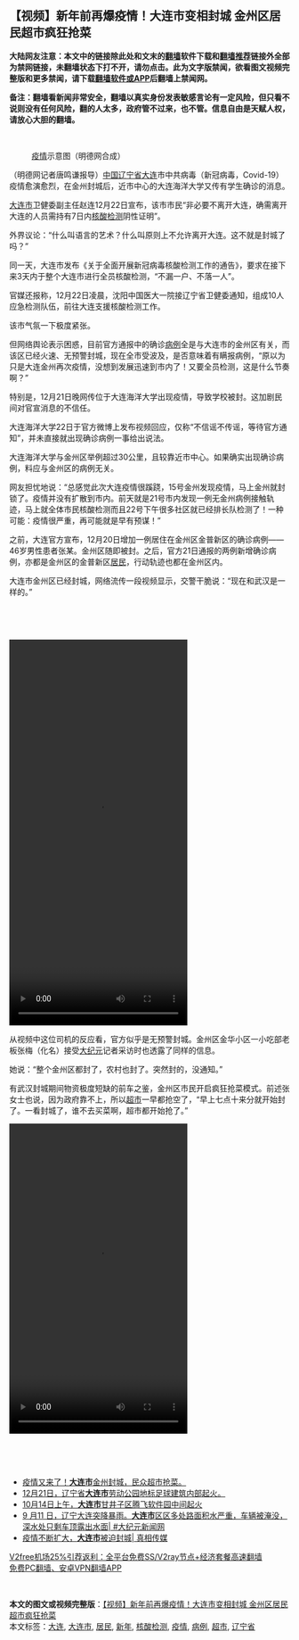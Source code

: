  <h2>【视频】新年前再爆疫情！大连市变相封城 金州区居民超市疯狂抢菜</h2> <p class="notice"><b>大陆网友注意：本文中的链接除此处和文末的<a href="https://github.com/bannedbook/fanqiang" >翻墙</a>软件下载和<a href="https://github.com/killgcd/justmysocks/blob/master/README.md">翻墙推荐</a>链接外全部为禁网链接，未翻墙状态下打不开，请勿点击。此为文字版禁闻，欲看图文视频完整版和更多禁闻，请下载<a href="https://github.com/bannedbook/fanqiang">翻墙软件或APP</a>后翻墙上禁闻网。</p><p>备注：翻墙看新闻非常安全，翻墙以真实身份发表敏感言论有一定风险，但只看不说则没有任何风险，翻的人太多，政府管不过来，也不管。信息自由是天赋人权，请放心大胆的翻墙。</b></p>  <div class="entry"> <br /> <figure><figcaption class="wp-caption-text"><a href="https://www.bannedbook.org/bnews/tag/%E7%96%AB%E6%83%85/" class="st_tag internal_tag" rel="tag" title="标签 疫情 下的日志">疫情</a>示意图（明德网合成）</figcaption></figure> <p>（明德网记者唐鸣谦报导）<span class='wp_keywordlink_affiliate'><a href="https://www.bannedbook.org/" title="中国" target="_blank">中国</a></span><a href="https://www.bannedbook.org/bnews/tag/%E8%BE%BD%E5%AE%81%E7%9C%81/" class="st_tag internal_tag" rel="tag" title="标签 辽宁省 下的日志">辽宁省</a><a href="https://www.bannedbook.org/bnews/tag/%e5%a4%a7%e8%bf%9e/" class="st_tag internal_tag" rel="tag" title="标签 大连 下的日志">大连</a>市中共病毒（新冠病毒，Covid-19）疫情愈演愈烈，在金州封城后，近市中心的大连海洋大学又传有学生确诊的消息。</p> <p><a href="https://www.bannedbook.org/bnews/tag/%E5%A4%A7%E8%BF%9E%E5%B8%82/" class="st_tag internal_tag" rel="tag" title="标签 大连市 下的日志">大连市</a>卫健委副主任赵连12月22日宣布，该市市民“非必要不离开大连，确需离开大连的人员需持有7日内<a href="https://www.bannedbook.org/bnews/tag/%E6%A0%B8%E9%85%B8%E6%A3%80%E6%B5%8B/" class="st_tag internal_tag" rel="tag" title="标签 核酸检测 下的日志">核酸检测</a>阴性证明”。</p> <p>外界议论：“什么叫语言的艺术？什么叫原则上不允许离开大连。这不就是封城了吗？”</p> <p>同一天，大连市发布《关于全面开展新冠病毒核酸检测工作的通告》，要求在接下来3天内于整个大连市进行全员核酸检测，“不漏一户、不落一人”。</p> <p>官媒还报称，12月22日凌晨，沈阳中国医大一院接辽宁省卫健委通知，组成10人应急检测队伍，前往大连支援核酸检测工作。</p> <p>该市气氛一下极度紧张。</p>  <p>但网络舆论表示困惑，目前官方通报中的确诊<a href="https://www.bannedbook.org/bnews/tag/%E7%97%85%E4%BE%8B/" class="st_tag internal_tag" rel="tag" title="标签 病例 下的日志">病例</a>全是与大连市的金州区有关，而该区已经火速、无预警封城，现在全市受波及，是否意味着有瞒报病例，“原以为只是大连金州再次疫情，没想到发展迅速到市内了！又要全员检测，这是什么节奏啊？”</p> <p>特别是，12月21日晚网传位于大连海洋大学出现疫情，导致学校被封。这加剧民间对官宣消息的不信任。</p> <p>大连海洋大学22日于官方微博上发布视频回应，仅称“不信谣不传谣，等待官方通知”，并未直接就出现确诊病例一事给出说法。</p> <p>大连海洋大学与金州区举例超过30公里，且较靠近市中心。如果确实出现确诊病例，料应与金州区的病例无关。</p> <p>网友担忧地说：“总感觉此次大连疫情很蹊跷，15号金州发现疫情，马上金州就封锁了。疫情并没有扩散到市内。前天就是21号市内发现一例无金州病例接触轨迹，马上就全体市民核酸检测而且22号下午很多社区就已经排长队检测了！一种可能：疫情很严重，再可能就是早有预谋！”</p> <p></p>  <p>之前，大连官方宣布，12月20日增加一例居住在金州区金普新区的确诊病例——46岁男性患者张某。金州区随即被封。之后，官方21日通报的两例新增确诊病例，亦都是金州区的金普新区<a href="https://www.bannedbook.org/bnews/tag/%E5%B1%85%E6%B0%91/" class="st_tag internal_tag" rel="tag" title="标签 居民 下的日志">居民</a>，行动轨迹也都在金州区内。</p> <p>大连市金州区已经封城，网络流传一段视频显示，交警干脆说：“现在和武汉是一样的。”</p> <p>&nbsp;</p> <p>&nbsp;</p> <p>  <video class="wp-video-shortcode" id="video-19508-1" width="320" height="692" preload="metadata" controls="controls"><source type="video/mp4" src="https://upload-images-bucket-v64rleca837do.s3.eu-west-1.amazonaws.com/wp-content/uploads/2020/12/23042256/%E5%A4%A7%E8%BF%9E%E5%B0%81%E5%9F%8E%E4%BA%86.mp4?_=1"/>https://upload-images-bucket-v64rleca837do.s3.eu-west-1.amazonaws.com/wp-content/uploads/2020/12/23042256/%E5%A4%A7%E8%BF%9E%E5%B0%81%E5%9F%8E%E4%BA%86.mp4</video> </p> <p>从视频中这位司机的反应看，官方似乎是无预警封城。金州区金华小区一小吃部老板张梅（化名）接受<span class='wp_keywordlink_affiliate'><a href="http://www.epochtimes.com/" title="大纪元" target="_blank">大纪元</a></span>记者采访时也透露了同样的信息。</p>  <p>她说：“整个金州区都封了，农村也封了。突然封的，没通知。”</p> <p>有武汉封城期间物资极度短缺的前车之鉴，金州区市民开启疯狂抢菜模式。前述张女士也说，因为政府靠不上，所以<a href="https://www.bannedbook.org/bnews/tag/%e8%b6%85%e5%b8%82/" class="st_tag internal_tag" rel="tag" title="标签 超市 下的日志">超市</a>一早都抢空了，“早上七点十来分就开始封了。一看封城了，谁不去买菜啊，超市都开始抢了。”</p> <p> <video class="wp-video-shortcode" id="video-19508-2" width="320" height="556" preload="metadata" controls="controls"><source type="video/mp4" src="https://upload-images-bucket-v64rleca837do.s3.eu-west-1.amazonaws.com/wp-content/uploads/2020/12/23045254/%E5%A4%A7%E8%BF%9E%E9%87%91%E5%B7%9E%E5%B0%81%E5%9F%8E-%E5%B8%82%E6%B0%91%E7%96%AF%E7%8B%82%E6%8A%A2%E8%8F%9C-.mp4?_=2"/>https://upload-images-bucket-v64rleca837do.s3.eu-west-1.amazonaws.com/wp-content/uploads/2020/12/23045254/%E5%A4%A7%E8%BF%9E%E9%87%91%E5%B7%9E%E5%B0%81%E5%9F%8E-%E5%B8%82%E6%B0%91%E7%96%AF%E7%8B%82%E6%8A%A2%E8%8F%9C-.mp4</video> </p> <p>&nbsp;</p> <p>&nbsp;</p> <ul class='op-related-articles' title='相关阅读'> <li><a href='https://www.bannedbook.org/bnews/bannedvideo/20201222/1452745.html' target='_blank'>疫情又来了！<b>大连市</b>金州封城，民众超市抢菜。</a></li> <li><a href='https://www.bannedbook.org/bnews/bannedvideo/20201221/1452154.html' target='_blank'>12月21日，辽宁省<b>大连市</b>劳动公园地标足球建筑内部起火。</a></li> <li><a href='https://www.bannedbook.org/bnews/bannedvideo/20201015/1414192.html' target='_blank'>10月14日上午，<b>大连市</b>甘井子区腾飞软件园中间起火</a></li> <li><a href='https://www.bannedbook.org/bnews/bannedvideo/20200912/1395351.html' target='_blank'>9 月11 日，辽宁大连突降暴雨。<b>大连市</b>区区多处路面积水严重，车辆被淹没，深水处只剩车顶露出水面| #大纪元新闻网</a></li> <li><a href='https://www.bannedbook.org/bnews/bannedvideo/20200727/1367038.html' target='_blank'>疫情不断扩大，<b>大连市</b>被迫封城| 真相传媒</a></li> </ul> <p class="texttj"> <a href="https://www.bannedbook.org/forum23/topic22702.html" target="_blank">V2free机场25%引荐返利：全平台免费SS/V2ray节点+经济套餐高速翻墙</a><br/> <a href="https://github.com/bannedbook/fanqiang/wiki/%E7%A6%81%E9%97%BB%E7%BD%91%E5%AE%89%E5%8D%93%E7%BF%BB%E5%A2%99%E6%96%B0%E9%97%BBAPP" target="_blank">免费PC翻墙、安卓VPN翻墙APP</a></p><p>&nbsp;</p> <a name='sharetosocial'></a>       <div><b>本文的图文或视频完整版</b>：<a href='https://www.bannedbook.org/bnews/comments/20201223/1453392.html'>【视频】新年前再爆疫情！大连市变相封城 金州区居民超市疯狂抢菜</a></div>  </div><!--END ENTRY--> <div class="postfooter"> <div>本文标签：<a href="https://www.bannedbook.org/bnews/tag/%e5%a4%a7%e8%bf%9e/" rel="tag">大连</a>, <a href="https://www.bannedbook.org/bnews/tag/%E5%A4%A7%E8%BF%9E%E5%B8%82/" rel="tag">大连市</a>, <a href="https://www.bannedbook.org/bnews/tag/%E5%B1%85%E6%B0%91/" rel="tag">居民</a>, <a href="https://www.bannedbook.org/bnews/tag/%E6%96%B0%E5%B9%B4/" rel="tag">新年</a>, <a href="https://www.bannedbook.org/bnews/tag/%E6%A0%B8%E9%85%B8%E6%A3%80%E6%B5%8B/" rel="tag">核酸检测</a>, <a href="https://www.bannedbook.org/bnews/tag/%E7%96%AB%E6%83%85/" rel="tag">疫情</a>, <a href="https://www.bannedbook.org/bnews/tag/%E7%97%85%E4%BE%8B/" rel="tag">病例</a>, <a href="https://www.bannedbook.org/bnews/tag/%e8%b6%85%e5%b8%82/" rel="tag">超市</a>, <a href="https://www.bannedbook.org/bnews/tag/%E8%BE%BD%E5%AE%81%E7%9C%81/" rel="tag">辽宁省</a></div>  </div><!--END POSTFOOTER--> 